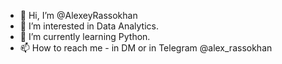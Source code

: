 - 👋 Hi, I’m @AlexeyRassokhan
- 👀 I’m interested in Data Analytics.
- 🌱 I’m currently learning Python.
- 📫 How to reach me - in DM or in Telegram @alex_rassokhan
